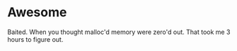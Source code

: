 # Awesome
Baited. When you thought malloc'd memory were zero'd out. That took me 3 hours to figure out.
